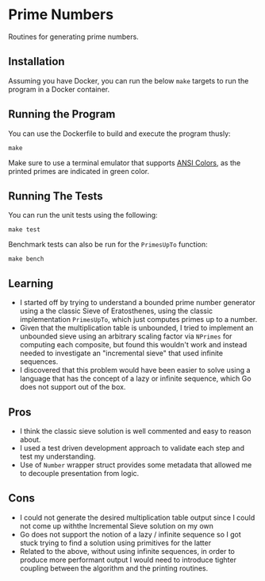 # Prime Numbers

Routines for generating prime numbers.

## Installation

Assuming you have Docker, you can run the below `make` targets to run the program in a Docker container.

## Running the Program

You can use the Dockerfile to build and execute the program thusly:

```console
make
```

Make sure to use a terminal emulator that supports [ANSI Colors](https://en.wikipedia.org/wiki/ANSI_escape_code#Colors), as the printed primes are indicated in green color.

## Running The Tests

You can run the unit tests using the following:

```console
make test
```

Benchmark tests can also be run for the `PrimesUpTo` function:

```console
make bench
```

## Learning

- I started off by trying to understand a bounded prime number generator using a the classic Sieve of Eratosthenes, using the classic implementation `PrimesUpTo`, which just computes primes up to a number.
- Given that the multiplication table is unbounded, I tried to implement an unbounded sieve using an arbitrary scaling factor via `NPrimes` for computing each composite, but found this wouldn't work and instead needed to investigate an "incremental sieve" that used infinite sequences.
- I discovered that this problem would have been easier to solve using a language that has the concept of a lazy or infinite sequence, which Go does not support out of the box.

## Pros

- I think the classic sieve solution is well commented and easy to reason about.
- I used a test driven development approach to validate each step and test my understanding.
- Use of `Number` wrapper struct provides some metadata that allowed me to decouple presentation from logic.

## Cons

- I could not generate the desired multiplication table output since I could not come up withthe Incremental Sieve solution on my own
- Go does not support the notion of a lazy / infinite sequence so I got stuck trying to find a solution using primitives for the latter
- Related to the above, without using infinite sequences, in order to produce more performant output I would need to introduce tighter coupling between the algorithm and the printing routines.
